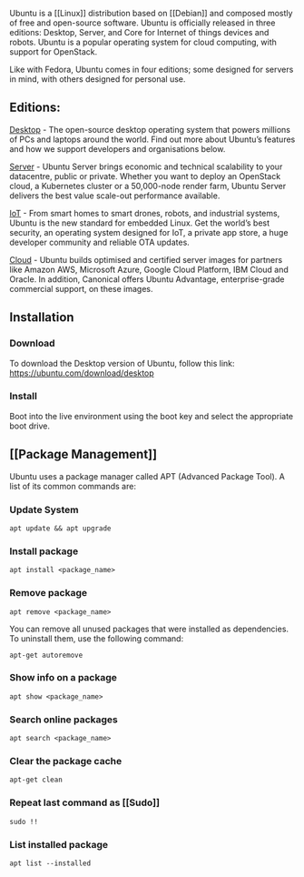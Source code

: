 Ubuntu is a [[Linux]] distribution based on [[Debian]] and composed mostly of free and open-source software. Ubuntu is officially released in three editions: Desktop, Server, and Core for Internet of things devices and robots. Ubuntu is a popular operating system for cloud computing, with support for OpenStack.

Like with Fedora, Ubuntu comes in four editions; some designed for servers in mind, with others designed for personal use.

## Editions:

[Desktop](https://ubuntu.com/download/desktop) - The open-source desktop operating system that powers millions of PCs and laptops around the world. Find out more about Ubuntu’s features and how we support developers and organisations below.

[Server](https://ubuntu.com/download/server) - Ubuntu Server brings economic and technical scalability to your datacentre, public or private. Whether you want to deploy an OpenStack cloud, a Kubernetes cluster or a 50,000-node render farm, Ubuntu Server delivers the best value scale-out performance available. 

[IoT](https://ubuntu.com/download/iot) - From smart homes to smart drones, robots, and industrial systems, Ubuntu is the new standard for embedded Linux. Get the world’s best security, an operating system designed for IoT, a private app store, a huge developer community and reliable OTA updates.

[Cloud](https://ubuntu.com/download/cloud) - Ubuntu builds optimised and certified server images for partners like Amazon AWS, Microsoft Azure, Google Cloud Platform, IBM Cloud and Oracle. In addition, Canonical offers Ubuntu Advantage, enterprise-grade commercial support, on these images.

## Installation

### Download

To download the Desktop version of Ubuntu, follow this link:
https://ubuntu.com/download/desktop

### Install

Boot into the live environment using the boot key and select the appropriate boot drive.

## [[Package Management]]

Ubuntu uses a package manager called APT (Advanced Package Tool). A list of its common commands are:

### Update System

```Shell
apt update && apt upgrade
```

### Install package

```Shell
apt install <package_name>
```


### Remove package
```Shell
apt remove <package_name>
```

You can remove all unused packages that were installed as dependencies. To uninstall them, use the following command: 

```Shell
apt-get autoremove
```

### Show info on a package

```Shell
apt show <package_name>
```

### Search online packages 

```Shell
apt search <package_name>
```

### Clear the package cache

```Shell
apt-get clean
```

### Repeat last command as [[Sudo]]

```Shell
sudo !!
```

### List installed package

```Shell
apt list --installed
```